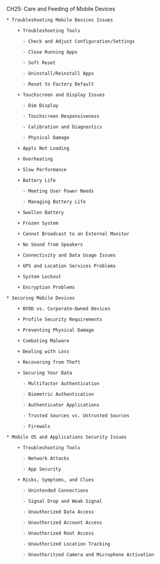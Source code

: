 CH25: Care and Feeding of Mobile Devices

    * Troubleshooting Mobile Devices Issues

        + Troubleshooting Tools

          - Check and Adjust Configuration/Settings

          - Close Running Apps

          - Soft Reset

          - Uninstall/Reinstall Apps

          - Reset to Factory Default

        + Touchscreen and Display Issues

          - Dim Display

          - Touchscreen Responsiveness

          - Calibration and Diagnostics

          - Physical Damage

        + Appls Not Loading

        + Overheating

        + Slow Performance

        + Battery Life

          - Meeting User Power Needs

          - Managing Battery Life

        + Swollen Battery

        + Frozen System

        + Cannot Broadcast to an External Monitor

        + No Sound from Speakers

        + Connectivity and Data Usage Issues

        + GPS and Location Services Problems

        + System Lockout

        + Encryption Problems

    * Securing Mobile Devices

        + BYOD vs. Corporate-Owned Devices

        + Profile Security Requirements

        + Preventing Physical Damage

        + Combating Malware

        + Dealing with Loss

        + Recovering from Theft

        + Securing Your Data

          - Multifactor Authentication

          - Biometric Authentication

          - Authenticator Applications

          - Trusted Sources vs. Untrusted Sources

          - Firewals

    * Mobile OS and Applications Security Issues

        + Troubleshooting Tools

          - Network Attacks

          - App Security

        + Risks, Symptoms, and Clues

          - Unintended Connections

          - Signal Drop and Weak Signal

          - Unauthorized Data Access

          - Unauthorized Account Access

          - Unauthorized Root Access

          - Unauthorized Location Tracking

          - Unauthoritzed Camera and Microphone Activation
